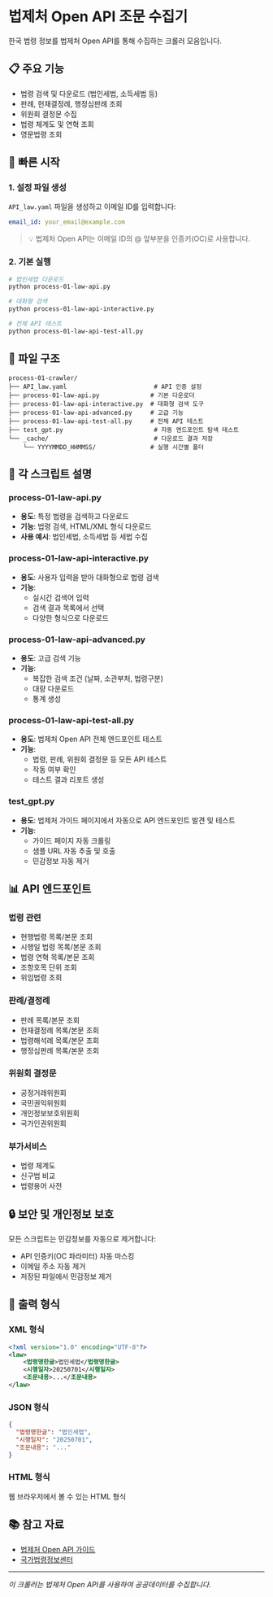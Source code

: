 # 법제처 Open API 조문 수집기

한국 법령 정보를 법제처 Open API를 통해 수집하는 크롤러 모음입니다.

## 📋 주요 기능

- 법령 검색 및 다운로드 (법인세법, 소득세법 등)
- 판례, 헌재결정례, 행정심판례 조회
- 위원회 결정문 수집
- 법령 체계도 및 연혁 조회
- 영문법령 조회

## 🚀 빠른 시작

### 1. 설정 파일 생성

`API_law.yaml` 파일을 생성하고 이메일 ID를 입력합니다:

```yaml
email_id: your_email@example.com
```

> 💡 법제처 Open API는 이메일 ID의 @ 앞부분을 인증키(OC)로 사용합니다.

### 2. 기본 실행

```bash
# 법인세법 다운로드
python process-01-law-api.py

# 대화형 검색
python process-01-law-api-interactive.py

# 전체 API 테스트
python process-01-law-api-test-all.py
```

## 📁 파일 구조

```
process-01-crawler/
├── API_law.yaml                        # API 인증 설정
├── process-01-law-api.py              # 기본 다운로더
├── process-01-law-api-interactive.py  # 대화형 검색 도구
├── process-01-law-api-advanced.py     # 고급 기능
├── process-01-law-api-test-all.py     # 전체 API 테스트
├── test_gpt.py                         # 자동 엔드포인트 탐색 테스트
└── _cache/                             # 다운로드 결과 저장
    └── YYYYMMDD_HHMMSS/               # 실행 시간별 폴더
```

## 🔧 각 스크립트 설명

### process-01-law-api.py
- **용도**: 특정 법령을 검색하고 다운로드
- **기능**: 법령 검색, HTML/XML 형식 다운로드
- **사용 예시**: 법인세법, 소득세법 등 세법 수집

### process-01-law-api-interactive.py
- **용도**: 사용자 입력을 받아 대화형으로 법령 검색
- **기능**: 
  - 실시간 검색어 입력
  - 검색 결과 목록에서 선택
  - 다양한 형식으로 다운로드

### process-01-law-api-advanced.py
- **용도**: 고급 검색 기능
- **기능**:
  - 복잡한 검색 조건 (날짜, 소관부처, 법령구분)
  - 대량 다운로드
  - 통계 생성

### process-01-law-api-test-all.py
- **용도**: 법제처 Open API 전체 엔드포인트 테스트
- **기능**:
  - 법령, 판례, 위원회 결정문 등 모든 API 테스트
  - 작동 여부 확인
  - 테스트 결과 리포트 생성

### test_gpt.py
- **용도**: 법제처 가이드 페이지에서 자동으로 API 엔드포인트 발견 및 테스트
- **기능**:
  - 가이드 페이지 자동 크롤링
  - 샘플 URL 자동 추출 및 호출
  - 민감정보 자동 제거

## 📊 API 엔드포인트

### 법령 관련
- 현행법령 목록/본문 조회
- 시행일 법령 목록/본문 조회
- 법령 연혁 목록/본문 조회
- 조항호목 단위 조회
- 위임법령 조회

### 판례/결정례
- 판례 목록/본문 조회
- 헌재결정례 목록/본문 조회
- 법령해석례 목록/본문 조회
- 행정심판례 목록/본문 조회

### 위원회 결정문
- 공정거래위원회
- 국민권익위원회
- 개인정보보호위원회
- 국가인권위원회

### 부가서비스
- 법령 체계도
- 신구법 비교
- 법령용어 사전

## 🔒 보안 및 개인정보 보호

모든 스크립트는 민감정보를 자동으로 제거합니다:
- API 인증키(OC 파라미터) 자동 마스킹
- 이메일 주소 자동 제거
- 저장된 파일에서 민감정보 제거

## 📝 출력 형식

### XML 형식
```xml
<?xml version="1.0" encoding="UTF-8"?>
<law>
    <법령명한글>법인세법</법령명한글>
    <시행일자>20250701</시행일자>
    <조문내용>...</조문내용>
</law>
```

### JSON 형식
```json
{
  "법령명한글": "법인세법",
  "시행일자": "20250701",
  "조문내용": "..."
}
```

### HTML 형식
웹 브라우저에서 볼 수 있는 HTML 형식


## 📚 참고 자료

- [법제처 Open API 가이드](https://open.law.go.kr/LSO/openApi/guideList.do)
- [국가법령정보센터](https://www.law.go.kr)

---

*이 크롤러는 법제처 Open API를 사용하여 공공데이터를 수집합니다.*